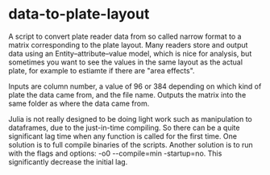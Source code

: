 # data-to-plate-layout
A script to convert plate reader data from so called narrow format to a matrix corresponding to the plate layout. Many readers store and output data using an Entity–attribute–value model, which is nice for analysis, but sometimes you want to see the values in the same layout as the actual plate, for example to estiamte if there are "area effects".

Inputs are column number, a value of 96 or 384 depending on which kind of plate the data came from, and the file name. Outputs the matrix into the same folder as where the data came from.

Julia is not really designed to be doing light work such as manipulation to dataframes, due to the just-in-time compiling. So there can be a quite significant lag time when any function is called for the first time. One solution is to full compile binaries of the scripts. Another solution is to run with the flags and options: -o0 --compile=min -startup=no. This significantly decrease the initial lag.
